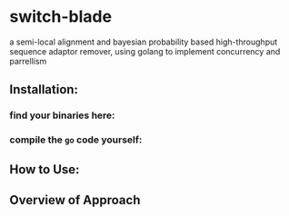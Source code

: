 # switch-blade
a semi-local alignment and bayesian probability based high-throughput sequence adaptor remover, using golang to implement concurrency and parrellism

## Installation:

### find your binaries here:

### compile the `go` code yourself:

## How to Use:

## Overview of Approach


